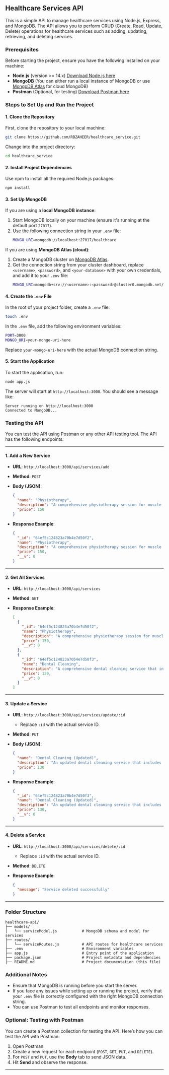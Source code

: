 ## Healthcare Services API

This is a simple API to manage healthcare services using Node.js, Express, and MongoDB. The API allows you to perform CRUD (Create, Read, Update, Delete) operations for healthcare services such as adding, updating, retrieving, and deleting services.

### Prerequisites

Before starting the project, ensure you have the following installed on your machine:

- **Node.js** (version >= 14.x) [Download Node.js here](https://nodejs.org/en/download/)
- **MongoDB** (You can either run a local instance of MongoDB or use [MongoDB Atlas](https://www.mongodb.com/cloud/atlas) for cloud MongoDB)
- **Postman** (Optional, for testing) [Download Postman here](https://www.postman.com/downloads/)

### Steps to Set Up and Run the Project

#### 1. Clone the Repository

First, clone the repository to your local machine:

```bash
git clone https://github.com/RBZAHEER/healthcare_service.git
```

Change into the project directory:

```bash
cd healthcare_service
```

#### 2. Install Project Dependencies

Use npm to install all the required Node.js packages:

```bash
npm install
```

#### 3. Set Up MongoDB

If you are using a **local MongoDB instance**:

1. Start MongoDB locally on your machine (ensure it's running at the default port `27017`).
2. Use the following connection string in your `.env` file:
   ```bash
   MONGO_URI=mongodb://localhost:27017/healthcare
   ```

If you are using **MongoDB Atlas (cloud)**:

1. Create a MongoDB cluster on [MongoDB Atlas](https://www.mongodb.com/cloud/atlas).
2. Get the connection string from your cluster dashboard, replace `<username>`, `<password>`, and `<your-database>` with your own credentials, and add it to your `.env` file:
   ```bash
   MONGO_URI=mongodb+srv://<username>:<password>@cluster0.mongodb.net/<your-database>?retryWrites=true&w=majority
   ```

#### 4. Create the `.env` File

In the root of your project folder, create a `.env` file:

```bash
touch .env
```

In the `.env` file, add the following environment variables:

```bash
PORT=3000
MONGO_URI=your-mongo-uri-here
```

Replace `your-mongo-uri-here` with the actual MongoDB connection string.

#### 5. Start the Application

To start the application, run:

```bash
node app.js
```

The server will start at `http://localhost:3000`. You should see a message like:

```
Server running on http://localhost:3000
Connected to MongoDB...
```

### Testing the API

You can test the API using Postman or any other API testing tool. The API has the following endpoints:

---

#### 1. **Add a New Service**

- **URL**: `http://localhost:3000/api/services/add`
- **Method**: `POST`
- **Body (JSON)**:

  ```json
  {
    "name": "Physiotherapy",
    "description": "A comprehensive physiotherapy session for muscle and joint pain.",
    "price": 150
  }
  ```

- **Response Example**:
  ```json
  {
    "_id": "64ef5c124823a70b4e7d50f2",
    "name": "Physiotherapy",
    "description": "A comprehensive physiotherapy session for muscle and joint pain.",
    "price": 150,
    "__v": 0
  }
  ```

---

#### 2. **Get All Services**

- **URL**: `http://localhost:3000/api/services`
- **Method**: `GET`

- **Response Example**:
  ```json
  [
    {
      "_id": "64ef5c124823a70b4e7d50f2",
      "name": "Physiotherapy",
      "description": "A comprehensive physiotherapy session for muscle and joint pain.",
      "price": 150,
      "__v": 0
    },
    {
      "_id": "64ef5c124823a70b4e7d50f3",
      "name": "Dental Cleaning",
      "description": "A comprehensive dental cleaning service that includes tartar removal and teeth polishing.",
      "price": 120,
      "__v": 0
    }
  ]
  ```

---

#### 3. **Update a Service**

- **URL**: `http://localhost:3000/api/services/update/:id`
  - Replace `:id` with the actual service ID.
- **Method**: `PUT`
- **Body (JSON)**:

  ```json
  {
    "name": "Dental Cleaning (Updated)",
    "description": "An updated dental cleaning service that includes tartar removal and teeth polishing.",
    "price": 130
  }
  ```

- **Response Example**:
  ```json
  {
    "_id": "64ef5c124823a70b4e7d50f3",
    "name": "Dental Cleaning (Updated)",
    "description": "An updated dental cleaning service that includes tartar removal and teeth polishing.",
    "price": 130,
    "__v": 0
  }
  ```

---

#### 4. **Delete a Service**

- **URL**: `http://localhost:3000/api/services/delete/:id`
  - Replace `:id` with the actual service ID.
- **Method**: `DELETE`

- **Response Example**:
  ```json
  {
    "message": "Service deleted successfully"
  }
  ```

---

### Folder Structure

```
healthcare-api/
├── models/
│   └── serviceModel.js           # MongoDB schema and model for services
├── routes/
│   └── serviceRoutes.js          # API routes for healthcare services
├── .env                          # Environment variables
├── app.js                        # Entry point of the application
├── package.json                  # Project metadata and dependencies
├── README.md                     # Project documentation (this file)
```

### Additional Notes

- Ensure that MongoDB is running before you start the server.
- If you face any issues while setting up or running the project, verify that your `.env` file is correctly configured with the right MongoDB connection string.
- You can use Postman to test all endpoints and monitor responses.

### Optional: Testing with Postman

You can create a Postman collection for testing the API. Here’s how you can test the API with Postman:

1. Open Postman.
2. Create a new request for each endpoint (`POST`, `GET`, `PUT`, and `DELETE`).
3. For `POST` and `PUT`, use the **Body** tab to send JSON data.
4. Hit **Send** and observe the response.

---

